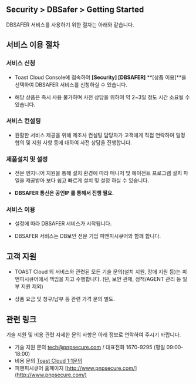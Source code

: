 ## Security > DBSafer > Getting Started

DBSAFER 서비스를 사용하기 위한 절차는 아래와 같습니다.

## 서비스 이용 절차

### 서비스 신청

- Toast Cloud Console에 접속하여 **[Security]  [DBSAFER]**  **[상품 이용]**을 선택하여 DBSAFER 서비스를 신청하실 수 있습니다.

- 해당 상품은 즉시 사용 불가하며 사전 상담을 위하여 약 2~3일 정도 시간 소요될 수 있습니다.

### 서비스 컨설팅

- 원활한 서비스 제공을 위해 제조사 컨설팅 담당자가 고객에게 직접 연락하여 일정 협의 및 지원 사항 등에 대하여 사전 상담을 진행합니다.

### 제품설치 및 설정

- 전문 엔지니어 지원을 통해 설치 환경에 따라 매니저 및 에이전트 프로그램 설치 파일을 제공받아 보다 쉽고 빠르게 설치 및 설정 하실 수 있습니다.

- **DBSAFER 통신은 공인IP 를 통해서 진행 필요.**

### 서비스 이용

- 설정에 따라 DBSAFER 서비스가 시작됩니다.

- DBSAFER 서비스는 DB보안 전문 기업 피앤피시큐어와 함께 합니다.

## 고객 지원

- TOAST Cloud 외 서비스와 관련된 모든 기술 문의(설치 지원, 장애 지원 등)는 피앤피시큐어에서 책임을 지고 수행합니다. (단, 보안 관제, 정책/AGENT 관리 등 일부 지원 제외)

- 상품 요금 및 청구/납부 등 관련 가격 문의 별도.

## 관련 링크
  기술 지원 및 비용 관련 자세한 문의 사항은 아래 정보로 연락하여 주시기 바랍니다.

- 기술 지원 문의 [tech@pnpsecure.com](mailto:tech@pnpsecure.com) / 대표전화 1670-9295 (평일 09:00-18:00)
- 비용 문의 [Toast Cloud 1:1문의](http://cloud.toast.com/support/inquiry)
- 피앤피시큐어 홈페이지 [http://www.pnpsecure.com/](http://www.pnpsecure.com/)

